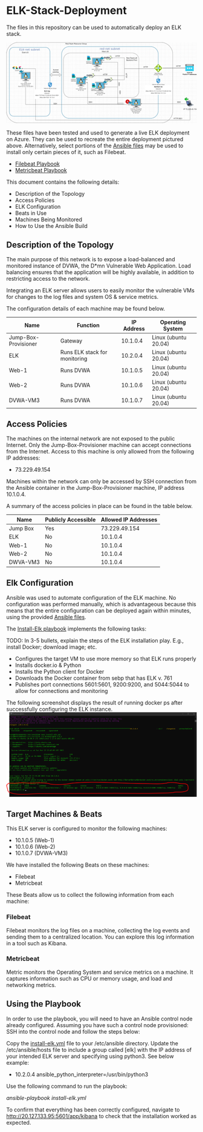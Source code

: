 # ELK-Stack-Deployment
The files in this repository can be used to automatically deploy an ELK stack.

![Elk Stack Deployment](https://github.com/MauraSullivan-mx/ELK-Stack-Deployment/blob/main/Diagrams/ELK%20Deployment%20Network%20Diagram.drawio.png)

These files have been tested and used to generate a live ELK deployment on Azure. They can be used to recreate the entire deployment pictured above. Alternatively, select portions of the [Ansible files](https://github.com/MauraSullivan-mx/ELK-Stack-Deployment/tree/main/Ansible) may be used to install only certain pieces of it, such as Filebeat.

* [Filebeat Playbook](https://github.com/MauraSullivan-mx/ELK-Stack-Deployment/blob/main/Ansible/Files/filebeat-playbook.yml)
* [Metricbeat Playbook](https://github.com/MauraSullivan-mx/ELK-Stack-Deployment/blob/main/Ansible/Files/metricbeat-playbook.yml)

This document contains the following details:

* Description of the Topology
* Access Policies
* ELK Configuration
* Beats in Use
* Machines Being Monitored
* How to Use the Ansible Build


## Description of the Topology
The main purpose of this network is to expose a load-balanced and monitored instance of DVWA, the D*mn Vulnerable Web Application.
Load balancing ensures that the application will be highly available, in addition to restricting access to the network.

Integrating an ELK server allows users to easily monitor the vulnerable VMs for changes to the log files and system OS & service metrics.

The configuration details of each machine may be found below.

Name | Function | IP Address | Operating System |
----- | ---- | ---- | ---- |
Jump-Box-Provisioner | Gateway | 10.1.0.4 | Linux (ubuntu 20.04) |
ELK | Runs ELK stack for monitoring | 10.2.0.4 | Linux (ubuntu 20.04) |
Web-1 | Runs DVWA | 10.1.0.5 | Linux (ubuntu 20.04) |
Web-2 | Runs DVWA | 10.1.0.6 | Linux (ubuntu 20.04) |
DVWA-VM3 | Runs DVWA | 10.1.0.7 | Linux (ubuntu 20.04)|


## Access Policies
The machines on the internal network are not exposed to the public Internet.
Only the Jump-Box-Provisioner machine can accept connections from the Internet. Access to this machine is only allowed from the following IP addresses:

* 73.229.49.154

Machines within the network can only be accessed by SSH connection from the Ansible container in the Jump-Box-Provisioner machine, IP address 10.1.0.4.

A summary of the access policies in place can be found in the table below.

Name | Publicly Accessible | Allowed IP Addresses |
---- | ---- | ---- |
Jump Box | Yes | 73.229.49.154 |
ELK | No | 10.1.0.4 |
Web-1 | No | 10.1.0.4 |
Web-2 | No | 10.1.0.4 |
DWVA-VM3 | No | 10.1.0.4 |


## Elk Configuration
Ansible was used to automate configuration of the ELK machine. No configuration was performed manually, which is advantageous because this means that the entire configuration can be deployed again within minutes, using the provided [Ansible files](https://github.com/MauraSullivan-mx/ELK-Stack-Deployment/tree/main/Ansible).

The [Install-Elk playbook](https://github.com/MauraSullivan-mx/ELK-Stack-Deployment/blob/main/Ansible/install-elk.yml) implements the following tasks:

TODO: In 3-5 bullets, explain the steps of the ELK installation play. E.g., install Docker; download image; etc.
* Configures the target VM to use more memory so that ELK runs properly
* Installs docker.io & Python
* Installs the Python client for Docker
* Downloads the Docker container from sebp that has ELK v. 761
* Publishes port connections 5601:5601, 9200:9200, and 5044:5044 to allow for connections and monitoring

The following screenshot displays the result of running docker ps after successfully configuring the ELK instance.
![docker ps result after running install-elk.yml](https://github.com/MauraSullivan-mx/ELK-Stack-Deployment/blob/main/Diagrams/dock_ps_output.png)

## Target Machines & Beats
This ELK server is configured to monitor the following machines:

* 10.1.0.5 (Web-1)
* 10.1.0.6 (Web-2)
* 10.1.0.7 (DVWA-VM3)

We have installed the following Beats on these machines:

* Filebeat
* Metricbeat

These Beats allow us to collect the following information from each machine:

### Filebeat

Filebeat monitors the log files on a machine, collecting the log events and sending them to a centralized location. You can explore this log information in a tool such as Kibana.

### Metricbeat

Metric monitors the Operating System and service metrics on a machine. It captures information such as CPU or memory usage, and load and networking metrics.

## Using the Playbook
In order to use the playbook, you will need to have an Ansible control node already configured. Assuming you have such a control node provisioned:
SSH into the control node and follow the steps below:

Copy the [install-elk.yml](https://github.com/MauraSullivan-mx/ELK-Stack-Deployment/blob/main/Ansible/install-elk.yml) file to your /etc/ansible directory.
Update the /etc/ansible/hosts file to include a group called [elk] with the IP address of your intended ELK server and specifying using python3. See below example:
* 10.2.0.4 ansible_python_interpreter=/usr/bin/python3

Use the following command to run the playbook:

_ansible-playbook install-elk.yml_

To confirm that everything has been correctly configured, navigate to http://20.127.133.95:5601/app/kibana to check that the installation worked as expected.

